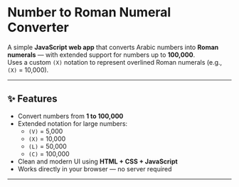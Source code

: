 # Number to Roman Numeral Converter

A simple **JavaScript web app** that converts Arabic numbers into **Roman numerals** — with extended support for numbers up to **100,000**.  
Uses a custom `(X)` notation to represent overlined Roman numerals (e.g., `(X)` = 10,000).  

---

## ✨ Features
- Convert numbers from **1 to 100,000**
- Extended notation for large numbers:
  - `(V)` = 5,000
  - `(X)` = 10,000
  - `(L)` = 50,000
  - `(C)` = 100,000
- Clean and modern UI using **HTML + CSS + JavaScript**
- Works directly in your browser — no server required

---
